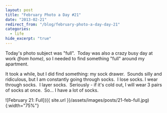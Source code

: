 ```yaml
---
layout: post
title: "February Photo a Day #21"
date: "2013-02-21"
redirect_from: "/blog/february-photo-a-day-day-21"
categories:
  - life
hide_excerpt: "true"
---
```


Today's photo subject was "full".  Today was also a crazy busy day at work _(from home)_, so I needed to find something "full" around my apartment.

It took a while, but I did find something: my sock drawer.  Sounds silly and ridiculous, but I am constantly going through socks.  I lose socks. I wear through socks.  I layer socks.  Seriously - if it's cold out, I will wear 3 pairs of socks at once.  So... I have a lot of socks.

![February 21: Full]({{ site.url }}/assets/images/posts/21-feb-full.jpg){:width="75%"}
